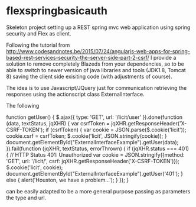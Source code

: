# flexspringbasicauth
Skeleton project setting up a REST spring mvc web application using spring security and Flex as client. 

Following the tutorial from http://www.codesandnotes.be/2015/07/24/angularjs-web-apps-for-spring-based-rest-services-security-the-server-side-part-2-csrf/ I provide a solution to remove completely Blazeds from your dependencies, so to be able to switch to newer version of java libraries and tools (JDK1.8, Tomcat 8) saving the client side exisiting code (with adjustments of course).

The idea is to use Javascript/JQuery just for communication retrieving the responses using the actionscript class ExternalInterface.  

The following 

function getUser() {
	$.ajax({
        type: 'GET',
        url: '/licit/user'
    }).done(function (data, textStatus, jqXHR) {
        var csrfToken = jqXHR.getResponseHeader('X-CSRF-TOKEN');
        if (csrfToken) {
            var cookie = JSON.parse($.cookie('licit'));
            cookie.csrf = csrfToken;
            $.cookie('licit', JSON.stringify(cookie));
        }
        document.getElementById("ExternalInterfaceExample").getUser(data);
    }).fail(function (jqXHR, textStatus, errorThrown) {
        if (jqXHR.status === 401) { // HTTP Status 401: Unauthorized
            var cookie = JSON.stringify({method: 'GET', url: '/licit/', csrf: jqXHR.getResponseHeader('X-CSRF-TOKEN')});
            $.cookie('licit', cookie);
            document.getElementById("ExternalInterfaceExample").getUser('401');
        } else {
            alert('Houston, we have a problem...');
        }
    });
}

can be easily adapted to be a more general purpose passing as parameters the type and url.
